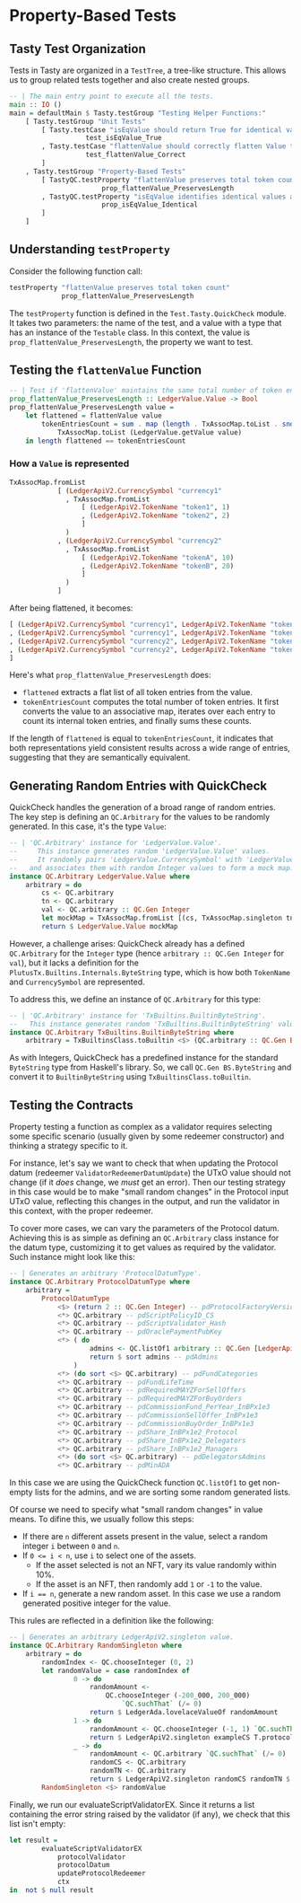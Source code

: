 # Property-Based Tests

## Tasty Test Organization

Tests in Tasty are organized in a `TestTree`, a tree-like structure. This allows us to group related tests together and also create nested groups.

```haskell
-- | The main entry point to execute all the tests.
main :: IO ()
main = defaultMain $ Tasty.testGroup "Testing Helper Functions:"
    [ Tasty.testGroup "Unit Tests"
        [ Tasty.testCase "isEqValue should return True for identical values"
                   test_isEqValue_True
        , Tasty.testCase "flattenValue should correctly flatten Value to list of tuples"
                   test_flattenValue_Correct
        ]
    , Tasty.testGroup "Property-Based Tests"
        [ TastyQC.testProperty "flattenValue preserves total token count"
                       prop_flattenValue_PreservesLength
        , TastyQC.testProperty "isEqValue identifies identical values as equal"
                       prop_isEqValue_Identical
        ]
    ]
```

## Understanding `testProperty`

Consider the following function call:

```haskell
testProperty "flattenValue preserves total token count"
             prop_flattenValue_PreservesLength
```

The `testProperty` function is defined in the `Test.Tasty.QuickCheck` module. It takes two parameters: the name of the test, and a value with a type that has an instance of the `Testable` class. In this context, the value is `prop_flattenValue_PreservesLength`, the property we want to test.

## Testing the `flattenValue` Function

```haskell
-- | Test if 'flattenValue' maintains the same total number of token entries after flattening.
prop_flattenValue_PreservesLength :: LedgerValue.Value -> Bool
prop_flattenValue_PreservesLength value =
    let flattened = flattenValue value
        tokenEntriesCount = sum . map (length . TxAssocMap.toList . snd) $
            TxAssocMap.toList (LedgerValue.getValue value)
    in length flattened == tokenEntriesCount
```

### How a `Value` is represented

```haskell
TxAssocMap.fromList
            [ (LedgerApiV2.CurrencySymbol "currency1"
              , TxAssocMap.fromList
                  [ (LedgerApiV2.TokenName "token1", 1)
                  , (LedgerApiV2.TokenName "token2", 2)
                  ]
              )
            , (LedgerApiV2.CurrencySymbol "currency2"
              , TxAssocMap.fromList
                  [ (LedgerApiV2.TokenName "tokenA", 10)
                  , (LedgerApiV2.TokenName "tokenB", 20)
                  ]
              )
            ]
```

After being flattened, it becomes:

```haskell
[ (LedgerApiV2.CurrencySymbol "currency1", LedgerApiV2.TokenName "token1", 1)
, (LedgerApiV2.CurrencySymbol "currency1", LedgerApiV2.TokenName "token2", 2)
, (LedgerApiV2.CurrencySymbol "currency2", LedgerApiV2.TokenName "tokenA", 10)
, (LedgerApiV2.CurrencySymbol "currency2", LedgerApiV2.TokenName "tokenB", 20)
]
```

Here's what `prop_flattenValue_PreservesLength` does:

- `flattened` extracts a flat list of all token entries from the value.
- `tokenEntriesCount` computes the total number of token entries. It first converts the value to an associative map, iterates over each entry to count its internal token entries, and finally sums these counts.

If the length of `flattened` is equal to `tokenEntriesCount`, it indicates that both representations yield consistent results across a wide range of entries, suggesting that they are semantically equivalent.

## Generating Random Entries with QuickCheck

QuickCheck handles the generation of a broad range of random entries. The key step is defining an `QC.Arbitrary` for the values to be randomly generated. In this case, it's the type `Value`:

```haskell
-- | 'QC.Arbitrary' instance for 'LedgerValue.Value'.
--     This instance generates random 'LedgerValue.Value' values.
--     It randomly pairs 'LedgerValue.CurrencySymbol' with 'LedgerValue.TokenName'
--   and associates them with random Integer values to form a mock map.
instance QC.Arbitrary LedgerValue.Value where
    arbitrary = do
        cs <- QC.arbitrary
        tn <- QC.arbitrary
        val <- QC.arbitrary :: QC.Gen Integer
        let mockMap = TxAssocMap.fromList [(cs, TxAssocMap.singleton tn val)]
        return $ LedgerValue.Value mockMap
```

However, a challenge arises: QuickCheck already has a defined `QC.Arbitrary` for the `Integer` type (hence `arbitrary :: QC.Gen Integer` for `val`), but it lacks a definition for the `PlutusTx.Builtins.Internals.ByteString` type, which is how both `TokenName` and `CurrencySymbol` are represented.

To address this, we define an instance of `QC.Arbitrary` for this type:

```haskell
-- | 'QC.Arbitrary' instance for 'TxBuiltins.BuiltinByteString'.
--   This instance generates random 'TxBuiltins.BuiltinByteString' values.
instance QC.Arbitrary TxBuiltins.BuiltinByteString where
    arbitrary = TxBuiltinsClass.toBuiltin <$> (QC.arbitrary :: QC.Gen BS.ByteString)
```

As with Integers, QuickCheck has a predefined instance for the standard `ByteString` type from Haskell's library. So, we call `QC.Gen BS.ByteString` and convert it to `BuiltinByteString` using `TxBuiltinsClass.toBuiltin`.

## Testing the Contracts

Property testing a function as complex as a validator requires selecting some specific scenario (usually given by some redeemer constructor) and thinking a strategy specific to it.

For instance, let's say we want to check that when updating the Protocol datum (redeemer `ValidatorRedeemerDatumUpdate`) the UTxO value should not change (if it _does_ change, we _must_ get an error). Then our testing strategy in this case would be to make "small random changes" in the Protocol input UTxO value, reflecting this changes in the output, and run the validator in this context, with the proper redeemer.

To cover more cases, we can vary the parameters of the Protocol datum. Achieving this is as simple as defining an `QC.Arbitrary` class instance for the datum type, customizing it to get values as required by the validator. Such instance might look like this:

```haskell
-- | Generates an arbitrary 'ProtocolDatumType'.
instance QC.Arbitrary ProtocolDatumType where
    arbitrary =
        ProtocolDatumType
            <$> (return 2 :: QC.Gen Integer) -- pdProtocolFactoryVersion
            <*> QC.arbitrary -- pdScriptPolicyID_CS
            <*> QC.arbitrary -- pdScriptValidator_Hash
            <*> QC.arbitrary -- pdOraclePaymentPubKey
            <*> ( do
                    admins <- QC.listOf1 arbitrary :: QC.Gen [LedgerApiV2.PubKeyHash]
                    return $ sort admins -- pdAdmins
                )
            <*> (do sort <$> QC.arbitrary) -- pdFundCategories
            <*> QC.arbitrary -- pdFundLifeTime
            <*> QC.arbitrary -- pdRequiredMAYZForSellOffers
            <*> QC.arbitrary -- pdRequiredMAYZForBuyOrders
            <*> QC.arbitrary -- pdCommissionFund_PerYear_InBPx1e3
            <*> QC.arbitrary -- pdCommissionSellOffer_InBPx1e3
            <*> QC.arbitrary -- pdCommissionBuyOrder_InBPx1e3
            <*> QC.arbitrary -- pdShare_InBPx1e2_Protocol
            <*> QC.arbitrary -- pdShare_InBPx1e2_Delegators
            <*> QC.arbitrary -- pdShare_InBPx1e2_Managers
            <*> (do sort <$> QC.arbitrary) -- pdDelegatorsAdmins
            <*> QC.arbitrary -- pdMinADA
```

In this case we are using the QuickCheck function `QC.listOf1` to get non-empty lists for the admins, and we are sorting some random generated lists.

Of course we need to specify what "small random changes" in value means. To difine this, we usually follow this steps:
- If there are `n` different assets present in the value, select a random integer `i` between `0` and `n`.
- If `0 <= i < n`, use `i` to select one of the assets.
    - If the asset selected is not an NFT, vary its value randomly within 10%.
    - If the asset is an NFT, then randomly add `1` or `-1` to the value.
- If `i == n`, generate a new random asset. In this case we use a random generated positive integer for the value.

This rules are reflected in a definition like the following:

```haskell
-- | Generates an arbitrary LedgerApiV2.singleton value.
instance QC.Arbitrary RandomSingleton where
    arbitrary = do
        randomIndex <- QC.chooseInteger (0, 2)
        let randomValue = case randomIndex of
                0 -> do
                    randomAmount <-
                        QC.chooseInteger (-200_000, 200_000)
                            `QC.suchThat` (/= 0)
                    return $ LedgerAda.lovelaceValueOf randomAmount
                1 -> do
                    randomAmount <- QC.chooseInteger (-1, 1) `QC.suchThat` (/= 0)
                    return $ LedgerApiV2.singleton exampleCS T.protocolID_TN randomAmount
                _ -> do
                    randomAmount <- QC.arbitrary `QC.suchThat` (/= 0)
                    randomCS <- QC.arbitrary
                    randomTN <- QC.arbitrary
                    return $ LedgerApiV2.singleton randomCS randomTN $ abs randomAmount
        RandomSingleton <$> randomValue
```

Finally, we run our evaluateScriptValidatorEX. Since it returns a list containing the error string raised by the validator (if any), we check that this list isn't empty:

```haskell
let result =
        evaluateScriptValidatorEX
            protocolValidator
            protocolDatum
            updateProtocolRedeemer
            ctx
in  not $ null result
```

